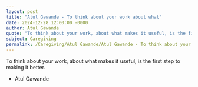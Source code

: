 ```yaml
---
layout: post
title: "Atul Gawande - To think about your work about what"
date: 2024-12-28 12:00:00 -0000
author: Atul Gawande
quote: "To think about your work, about what makes it useful, is the first step to making it better."
subject: Caregiving
permalink: /Caregiving/Atul Gawande/Atul Gawande - To think about your work about what
---
```


To think about your work, about what makes it useful, is the first step to making it better.

- Atul Gawande
